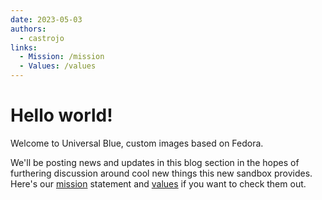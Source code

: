 ```yaml
---
date: 2023-05-03
authors: 
  - castrojo
links:
  - Mission: /mission
  - Values: /values
---
```


# Hello world!

Welcome to Universal Blue, custom images based on Fedora.

We'll be posting news and updates in this blog section in the hopes of furthering discussion around cool new things this new sandbox provides. Here's our [mission](/mission) statement and [values](/values) if you want to check them out.  

<script src="https://giscus.app/client.js"
        data-repo="ublue-os/base"
        data-repo-id="R_kgDOIlRXgw"
        data-category="Announcements"
        data-category-id="DIC_kwDOIlRXg84CTCvR"
        data-mapping="pathname"
        data-strict="0"
        data-reactions-enabled="1"
        data-emit-metadata="0"
        data-input-position="bottom"
        data-theme="preferred_color_scheme"
        data-lang="en"
        crossorigin="anonymous"
        async>
</script>
